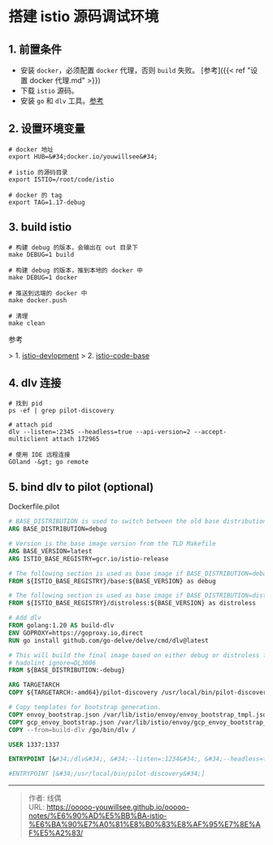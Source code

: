 # 搭建 istio 源码调试环境


## 1. 前置条件

* 安装 `docker`，必须配置 `docker` 代理，否则 `build` 失败。 [参考]({{&lt; ref &#34;设置 docker 代理.md&#34; &gt;}})
* 下载 `istio` 源码。
* 安装 `go` 和 `dlv` 工具。[参考](https://github.com/go-delve/delve/tree/master/Documentation/installation)

## 2. 设置环境变量

```shell
# docker 地址
export HUB=&#34;docker.io/youwillsee&#34;

# istio 的源码目录
export ISTIO=/root/code/istio

# docker 的 tag
export TAG=1.17-debug
```

## 3. build istio 

```shell
# 构建 debug 的版本，会输出在 out 目录下
make DEBUG=1 build

# 构建 debug 的版本，推到本地的 docker 中
make DEBUG=1 docker

# 推送到远端的 docker 中
make docker.push

# 清理
make clean

```

参考

&gt; 1. [istio-devlopment](https://github.com/istio/istio/wiki/Preparing-for-Development)
&gt; 2. [istio-code-base](https://github.com/istio/istio/wiki/Using-the-Code-Base)

## 4. dlv 连接

```shell
# 找到 pid
ps -ef | grep pilot-discovery

# attach pid
dlv --listen=:2345 --headless=true --api-version=2 --accept-multiclient attach 172965

# 使用 IDE 远程连接
GOland -&gt; go remote
```

## 5. bind dlv to pilot (optional)

Dockerfile.pilot

```dockerfile
# BASE_DISTRIBUTION is used to switch between the old base distribution and distroless base images
ARG BASE_DISTRIBUTION=debug

# Version is the base image version from the TLD Makefile
ARG BASE_VERSION=latest
ARG ISTIO_BASE_REGISTRY=gcr.io/istio-release

# The following section is used as base image if BASE_DISTRIBUTION=debug
FROM ${ISTIO_BASE_REGISTRY}/base:${BASE_VERSION} as debug

# The following section is used as base image if BASE_DISTRIBUTION=distroless
FROM ${ISTIO_BASE_REGISTRY}/distroless:${BASE_VERSION} as distroless

# Add dlv
FROM golang:1.20 AS build-dlv
ENV GOPROXY=https://goproxy.io,direct
RUN go install github.com/go-delve/delve/cmd/dlv@latest

# This will build the final image based on either debug or distroless from above
# hadolint ignore=DL3006
FROM ${BASE_DISTRIBUTION:-debug}

ARG TARGETARCH
COPY ${TARGETARCH:-amd64}/pilot-discovery /usr/local/bin/pilot-discovery

# Copy templates for bootstrap generation.
COPY envoy_bootstrap.json /var/lib/istio/envoy/envoy_bootstrap_tmpl.json
COPY gcp_envoy_bootstrap.json /var/lib/istio/envoy/gcp_envoy_bootstrap_tmpl.json
COPY --from=build-dlv /go/bin/dlv /

USER 1337:1337

ENTRYPOINT [&#34;/dlv&#34;, &#34;--listen=:1234&#34;, &#34;--headless=true&#34;, &#34;--api-version=2&#34;, &#34;--accept-multiclient&#34;, &#34;exec&#34;, &#34;/usr/local/bin/pilot-discovery&#34;, &#34;--&#34;]

#ENTRYPOINT [&#34;/usr/local/bin/pilot-discovery&#34;]

```

---

> 作者: 线偶  
> URL: https://ooooo-youwillsee.github.io/ooooo-notes/%E6%90%AD%E5%BB%BA-istio-%E6%BA%90%E7%A0%81%E8%B0%83%E8%AF%95%E7%8E%AF%E5%A2%83/  

